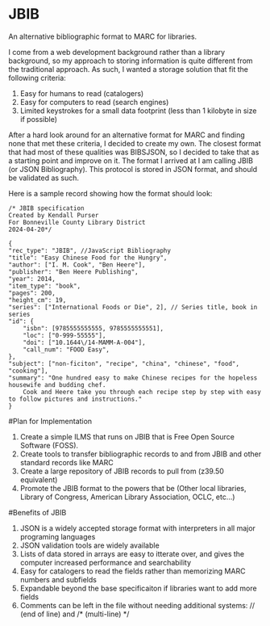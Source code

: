 # JBIB
An alternative bibliographic format to MARC for libraries.

I come from a web development background rather than a library background, so my approach to storing information is quite different from the traditional approach. As such, I wanted a storage solution that fit the following criteria:

1. Easy for humans to read (catalogers)
2. Easy for computers to read (search engines)
3. Limited keystrokes for a small data footprint (less than 1 kilobyte in size if possible)

After a hard look around for an alternative format for MARC and finding none that met these criteria, I decided to create my own. The closest format that had most of these qualities was BIBSJSON, so I decided to take that as a starting point and improve on it. The format I arrived at I am calling JBIB (or JSON Bibliography). This protocol is stored in JSON format, and should be validated as such.

Here is a sample record showing how the format should look:


    /* JBIB specification 
    Created by Kendall Purser
    For Bonneville County Library District
    2024-04-20*/
    
    {
    "rec_type": "JBIB", //JavaScript Bibliography
    "title": "Easy Chinese Food for the Hungry",
    "author": ["I. M. Cook", "Ben Heere"],
    "publisher": "Ben Heere Publishing",
    "year": 2014,
    "item_type": "book",
    "pages": 200,
    "height_cm": 19,
    "series": ["International Foods or Die", 2], // Series title, book in series
    "id": {
        "isbn": [9785555555555, 9785555555551],
        "loc": ["0-999-55555"],
        "doi": ["10.1644\/14-MAMM-A-004"],
        "call_num": "FOOD Easy",
    },
	"subject": ["non-ficiton", "recipe", "china", "chinese", "food", "cooking"],
	"summary": "One hundred easy to make Chinese recipes for the hopeless housewife and budding chef. 
        Cook and Heere take you through each recipe step by step with easy to follow pictures and instructions."
    }

#Plan for Implementation
1. Create a simple ILMS that runs on JBIB that is Free Open Source Software (FOSS).
2. Create tools to transfer bibliographic records to and from JBIB and other standard records like MARC
3. Create a large repository of JBIB records to pull from (z39.50 equivalent)
4. Promote the JBIB format to the powers that be (Other local libraries, Library of Congress, American Library Association, OCLC, etc...)

#Benefits of JBIB
1. JSON is a widely accepted storage format with interpreters in all major programing languages
2. JSON validation tools are widely available
3. Lists of data stored in arrays are easy to itterate over, and gives the computer increased performance and searchability
4. Easy for catalogers to read the fields rather than memorizing MARC numbers and subfields
5. Expandable beyond the base specificaiton if libraries want to add more fields
6. Comments can be left in the file without needing additional systems: // (end of line) and /* (multi-line) */  
